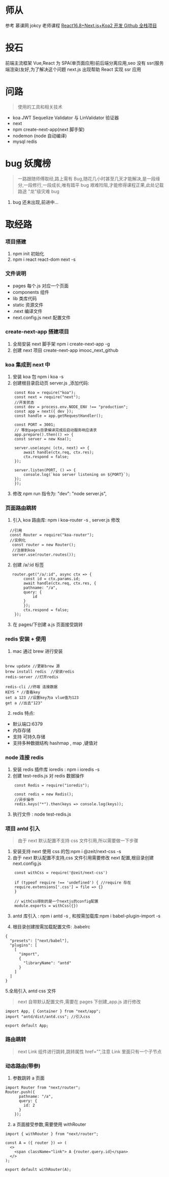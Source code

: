 # 师从

参考 慕课网 jokcy 老师课程 [React16.8+Next.js+Koa2 开发 Github 全栈项目](https://coding.imooc.com/class/334.html)

# 投石

前端主流框架 Vue,React 为 SPA(单页面应用)前后端分离应用,seo 没有 ssr(服务端渲染)友好,为了解决这个问题 next.js 出现帮助 React
实现 ssr 应用

# 问路

> 使用的工具和相关技术

- koa JWT Sequelize Validator 与 LinValidator 验证器
- next
- npm create-next-app(next 脚手架)
- nodemon (node 自动编译)
- mysql redis

# bug 妖魔榜

> 一路跟随师傅取经,路上需有 Bug,随花几小时甚至几天才能解决,是一段缘分,一段修行,一段成长,唯有踏平 bug 艰难险阻,才能修得课程正果,此处记载路途 "龙"级灾难 bug

1. bug 还未出现,前进中...

# 取经路

### 项目搭建

1. npm init 初始化
2. npm i react react-dom next -s

### 文件说明

- pages 每个.js 对应一个页面
- components 组件
- lib 类库代码
- static 资源文件
- .next 编译文件
- next.config.js next 配置文件

### create-next-app 搭建项目

1. 全局安装 next 脚手架 npm i create-next-app -g
2. 创建 next 项目 create-next-app imooc_next_github

### koa 集成到 next 中

1. 安装 koa 包 npm i koa -s
2. 创建根目录启动页 server.js ,添加代码:

```
    const Koa = require("koa");
    const next = require("next");
    //开发状态
    const dev = process.env.NODE_ENV !== "production";
    const app = next({ dev });
    const handle = app.getRequestHandler();

    const PORT = 3001;
    // 等到pages目录编译完成后启动服务响应请求
    app.prepare().then(() => {
    const server = new Koa();

    server.use(async (ctx, next) => {
        await handle(ctx.req, ctx.res);
        ctx.respond = false;
    });

    server.listen(PORT, () => {
        console.log(`koa server listening on ${PORT}`);
    });
    });

```

3. 修改 npm run 指令为: "dev": "node server.js",

### 页面路由跳转

1. 引入 koa 路由库: npm i koa-router -s , server.js 修改

```
  //引用
  const Router = require("koa-router");
  //实例化
   const router = new Router();
   //注册到koa
   server.use(router.routes());
```

2. 创建 /a/:id 标签

```
   router.get("/a/:id", async ctx => {
        const id = ctx.params.id;
        await handle(ctx.req, ctx.res, {
        pathname: "/a",
        query: {
            id
        }
        });
        ctx.respond = false;
    });
```

3. 在 pages/下创建 a.js 页面接受跳转

### redis 安装 + 使用

1. mac 通过 brew 进行安装

```

brew update //更新brew 源
brew install redis  //安装redis
redis-server //打开redis

redis-cli //终端 连接数据
KEYS * //查看key
set a 123 //设置key为a vlue值为123
get a //出去"123"

```

2. redis 特点:

- 默认端口:6379
- 内存存储
- 支持 可持久存储
- 支持多种数据结构 hashmap , map ,键值对

### node 连接 redis

1. 安装 redis 插件库 ioredis : npm i ioredis -s
2. 创建 test-redis.js 对 redis 数据操作

```
    const Redis = require("ioredis");

    const redis = new Redis();
    //异步操作
    redis.keys("*").then(keys => console.log(keys));
```

3. 执行文件 : node test-redis.js

### 项目 antd 引入

> 由于 next 默认配置不支持 css 文件引用,所以需要做一下步骤

1. 安装支持 next 使用 css 的包:npm i @zeit/next-css -s
2. 由于 next 默认配置不支持,css 文件引用需要修改 next 配置,根目录创建 next.config.js

```
    const withCss = require('@zeit/next-css')

    if (typeof require !== 'undefined') { //require 存在
    require.extensions['.css'] = file => {}
    }

    // withCss得到的是一个nextjs的config配置
    module.exports = withCss({})
```

3. antd 库引入 : npm i antd -s , 和按需加载库:npm i babel-plugin-import -s

4. 根目录创建按需加载配置文件: .babelrc

```
{
  "presets": ["next/babel"],
  "plugins": [
    [
      "import",
      {
        "libraryName": "antd"
      }
    ]
  ]
}

```

5.全局引入 antd css 文件

> next 自带默认配置文件,需要在 pages 下创建\_app.js 进行修改

```
import App, { Container } from "next/app";
import "antd/dist/antd.css"; //引入css

export default App;
```

### 路由跳转

> next Link 组件进行跳转,跳转属性 href="",注意 Link 里面只有一个子节点

### 动态路由(带参)

1. 参数跳转 a 页面

```
import Router from "next/router";
Router.push({
      pathname: "/a",
      query: {
        id: 2
      }
    });
```

2. a 页面接受参数,需要使用 withRouter

```
import { withRouter } from "next/router";

const A = ({ router }) => (
  <>
    <span className="link"> A {router.query.id}</span>
  </>
);

export default withRouter(A);
```
